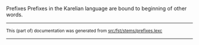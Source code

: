 Prefixes
Prefixes in the Karelian language are bound to beginning of other words.

* * *

<small>This (part of) documentation was generated from [src/fst/stems/prefixes.lexc](https://github.com/giellalt/lang-krl/blob/main/src/fst/stems/prefixes.lexc)</small>

---

